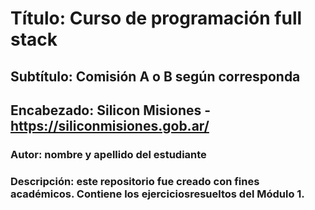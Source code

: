 # Título: Curso de programación full stack
## Subtítulo: Comisión A o B según corresponda
## Encabezado: Silicon Misiones - https://siliconmisiones.gob.ar/
### Autor: nombre y apellido del estudiante
### Descripción: este repositorio fue creado con fines académicos. Contiene los ejerciciosresueltos del Módulo 1.

